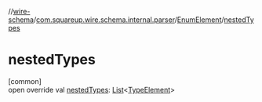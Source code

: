//[wire-schema](../../../index.md)/[com.squareup.wire.schema.internal.parser](../index.md)/[EnumElement](index.md)/[nestedTypes](nested-types.md)

# nestedTypes

[common]\
open override val [nestedTypes](nested-types.md): [List](https://kotlinlang.org/api/latest/jvm/stdlib/kotlin.collections/-list/index.html)&lt;[TypeElement](../-type-element/index.md)&gt;
